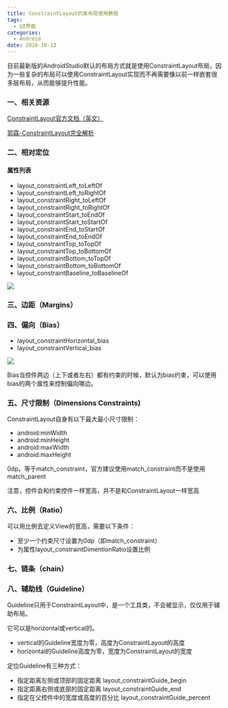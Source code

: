 ```yaml
---
title: ConstraintLayout约束布局使用教程
tags:
  - UI界面
categories: 
  - Android
date: 2018-10-13
---
```


目前最新版的AndroidStudio默认的布局方式就是使用ConstraintLayout布局，因为一些复杂的布局可以使用ConstraintLayout实现而不再需要像以前一样嵌套很多层布局，从而能够提升性能。

### 一、相关资源

[ConstraintLayout官方文档（英文）](https://developer.android.google.cn/reference/android/support/constraint/ConstraintLayout)

[郭霖-ConstraintLayout完全解析](https://blog.csdn.net/guolin_blog/article/details/53122387)

<!-- more -->

### 二、相对定位

#### 属性列表

* layout_constraintLeft_toLeftOf
* layout_constraintLeft_toRightOf
* layout_constraintRight_toLeftOf
* layout_constraintRight_toRightOf
* layout_constraintStart_toEndOf
* layout_constraintStart_toStartOf
* layout_constraintEnd_toStartOf
* layout_constraintEnd_toEndOf
* layout_constraintTop_toTopOf
* layout_constraintTop_toBottomOf
* layout_constraintBottom_toTopOf
* layout_constraintBottom_toBottomOf
* layout_constraintBaseline_toBaselineOf

![](https://github.com/HurleyJames/ImageHosting/blob/master/ConstraintLayout相对定位说明.png?raw=true)

### 三、边距（Margins）

### 四、偏向（Bias）

* layout_constraintHorizontal_bias
* layout_constraintVertical_bias

![](https://github.com/HurleyJames/ImageHosting/blob/master/ConstraintLayout偏向.png?raw=true)

Bias当控件两边（上下或者左右）都有约束的时候，默认为bias约束，可以使用bias的两个属性来控制偏向哪边。

### 五、尺寸限制（Dimensions Constraints)

ConstraintLayout自身有以下最大最小尺寸限制：

* android:minWidth
* android:minHeight
* android:maxWidth
* android:maxHeight

0dp，等于match_constraint，官方建议使用match_constraint而不是使用match_parent

注意，控件会和约束控件一样宽高，并不是和ConstraintLayout一样宽高

### 六、比例（Ratio）

可以用比例去定义View的宽高，需要以下条件：

* 至少一个约束尺寸设置为0dp（即match_constraint）
* 为属性layout_constraintDimentionRatio设置比例

### 七、链条（chain）

### 八、辅助线（Guideline）

Guideline只用于ConstraintLayout中，是一个工具类，不会被显示，仅仅用于辅助布局。

它可以是horizontal或vertical的。

* vertical的Guideline宽度为零，高度为ConstraintLayout的高度
* horizontal的Guideline高度为零，宽度为ConstraintLayout的宽度

定位Guideline有三种方式：

* 指定距离左侧或顶部的固定距离 layout_constraintGuide_begin
* 指定距离右侧或底部的固定距离 layout_constraintGuide_end
* 指定在父控件中的宽度或高度的百分比 layout_constraintGuide_percent









